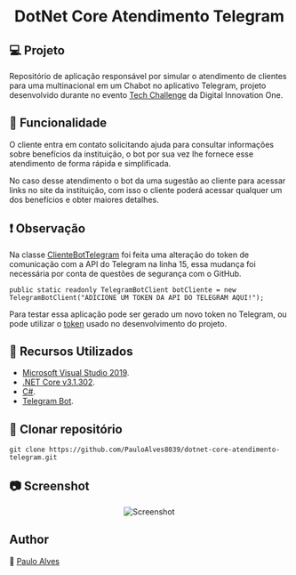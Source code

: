 <h1 align="center">DotNet Core Atendimento Telegram</h1>

## :computer: Projeto
Repositório de aplicação responsável por simular o atendimento de clientes para uma multinacional em um Chabot no aplicativo Telegram, 
projeto desenvolvido durante no evento [Tech Challenge](https://digitalinnovation.one/) da Digital Innovation One. 

## :rocket: Funcionalidade
O cliente entra em contato solicitando ajuda para consultar informações sobre benefícios da instituição, o bot por sua vez lhe fornece esse atendimento de forma 
rápida e simplificada.

No caso desse atendimento o bot da uma sugestão ao cliente para acessar links no site da instituição, com isso o cliente poderá acessar qualquer um dos benefícios e obter maiores detalhes.

## :exclamation: Observação
Na classe [ClienteBotTelegram](https://github.com/PauloAlves8039/dotnet-core-atendimento-telegram/blob/master/AppAtendimentoBotTelegram/AppBotTelegram/Util/ClienteBotTelegram.cs) foi feita uma alteração do token de comunicação com a API do Telegram na linha 15, essa mudança foi necessária por conta de questões de segurança com o GitHub.

```public static readonly TelegramBotClient botCliente = new TelegramBotClient("ADICIONE UM TOKEN DA API DO TELEGRAM AQUI!"); ```

Para testar essa aplicação pode ser gerado um novo token no Telegram, ou pode utilizar o [token](https://github.com/PauloAlves8039/dotnet-core-atendimento-telegram/blob/master/AppAtendimentoBotTelegram/AppBotTelegram/Resources/Token%20Telegram.txt) usado no desenvolvimento do projeto.

## :wrench: Recursos Utilizados
- [Microsoft Visual Studio 2019](https://visualstudio.microsoft.com/pt-br/downloads/).
- [.NET Core v3.1.302](https://dotnet.microsoft.com/download/dotnet-core/3.1).
- [C#](https://code.visualstudio.com/).
- [Telegram Bot](https://telegrambots.github.io/book/index.html).

## :floppy_disk: Clonar repositório
```git clone https://github.com/PauloAlves8039/dotnet-core-atendimento-telegram.git```

## :camera: Screenshot
<p align="center">
  <img src="https://github.com/PauloAlves8039/dotnet-core-atendimento-telegram/blob/master/AppAtendimentoBotTelegram/AppBotTelegram/Resources/screenshot.png" title="Screenshot">
</p>

## Author
:boy: [Paulo Alves](https://github.com/PauloAlves8039)
